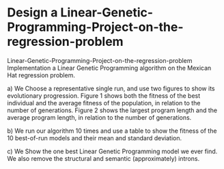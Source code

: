 # Design a Linear-Genetic-Programming-Project-on-the-regression-problem
Linear-Genetic-Programming-Project-on-the-regression-problem
Implementation a Linear Genetic Programming algorithm on the Mexican Hat regression problem. 

a) We Choose a representative single run, and use two figures to show its evolutionary progression. Figure 1 shows both the fitness of the best individual and
the average fitness of the population, in relation to the number of generations. Figure 2 shows the largest program length and the average program length, in
relation to the number of generations.

b) We run our algorithm 10 times and use a table to show the fitness of the 10 best-of-run models and their mean and standard deviation.

c) We Show the one best Linear Genetic Programming model we ever find. We also remove the structural and semantic (approximately) introns.
